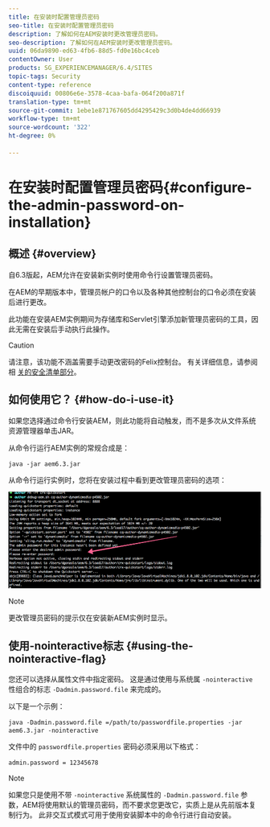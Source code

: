 ```yaml
---
title: 在安装时配置管理员密码
seo-title: 在安装时配置管理员密码
description: 了解如何在AEM安装时更改管理员密码。
seo-description: 了解如何在AEM安装时更改管理员密码。
uuid: 06da9890-ed63-4fb6-88d5-fd0e16bc4ceb
contentOwner: User
products: SG_EXPERIENCEMANAGER/6.4/SITES
topic-tags: Security
content-type: reference
discoiquuid: 00806e6e-3578-4caa-bafa-064f200a871f
translation-type: tm+mt
source-git-commit: 1ebe1e871767605dd4295429c3d0b4de4dd66939
workflow-type: tm+mt
source-wordcount: '322'
ht-degree: 0%

---
```



# 在安装时配置管理员密码{#configure-the-admin-password-on-installation}

## 概述 {#overview}

自6.3版起，AEM允许在安装新实例时使用命令行设置管理员密码。

在AEM的早期版本中，管理员帐户的口令以及各种其他控制台的口令必须在安装后进行更改。

此功能在安装AEM实例期间为存储库和Servlet引擎添加新管理员密码的工具，因此无需在安装后手动执行此操作。

>[!CAUTION]
>
>请注意，该功能不涵盖需要手动更改密码的Felix控制台。 有关详细信息，请参阅相 [关的安全清单部分](/help/sites-administering/security-checklist.md#change-default-passwords-for-the-aem-and-osgi-console-admin-accounts)。

## 如何使用它？ {#how-do-i-use-it}

如果您选择通过命令行安装AEM，则此功能将自动触发，而不是多次从文件系统资源管理器单击JAR。

从命令行运行AEM实例的常规合成是：

```shell
java -jar aem6.3.jar
```

从命令行运行实例时，您将在安装过程中看到更改管理员密码的选项：

![chlimage_1-116](assets/chlimage_1-116.png)

>[!NOTE]
>
>更改管理员密码的提示仅在安装新AEM实例时显示。

## 使用-nointeractive标志 {#using-the-nointeractive-flag}

您还可以选择从属性文件中指定密码。 这是通过使用与系统属 `-nointeractive` 性组合的标志 `-Dadmin.password.file` 来完成的。

以下是一个示例：

```shell
java -Dadmin.password.file =/path/to/passwordfile.properties -jar aem6.3.jar -nointeractive
```

文件中的 `passwordfile.properties` 密码必须采用以下格式：

```xml
admin.password = 12345678
```

>[!NOTE]
>
>如果您只是使用不带 `-nointeractive` 系统属性的 `-Dadmin.password.file` 参数，AEM将使用默认的管理员密码，而不要求您更改它，实质上是从先前版本复制行为。 此非交互式模式可用于使用安装脚本中的命令行进行自动安装。

